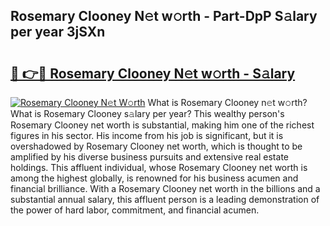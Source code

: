 ## Rosemary Clooney N𝚎t w𝚘rth - Part-DpP S𝚊lary per year 3jSXn

# <h2><a href="http://gc0oer.nevu.top/?p=Rosemary+Clooney">🔗 👉🔴 Rosemary Clooney N𝚎t w𝚘rth - S𝚊lary</a></h2>

[![Rosemary Clooney N𝚎t W𝚘rth](https://i.imgur.com/Oavwk0R.jpeg)](http://gc0oer.nevu.top/?p=Rosemary+Clooney)
What is Rosemary Clooney n𝚎t w𝚘rth? What is Rosemary Clooney s𝚊lary per year?
This wealthy person's Rosemary Clooney net worth is substantial, making him one of the richest figures in his sector. His income from his job is significant, but it is overshadowed by Rosemary Clooney net worth, which is thought to be amplified by his diverse business pursuits and extensive real estate holdings. This affluent individual, whose Rosemary Clooney net worth is among the highest globally, is renowned for his business acumen and financial brilliance. With a Rosemary Clooney net worth in the billions and a substantial annual salary, this affluent person is a leading demonstration of the power of hard labor, commitment, and financial acumen.

